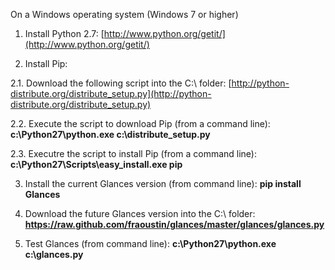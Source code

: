 On a Windows operating system (Windows 7 or higher)

1. Install Python 2.7: [http://www.python.org/getit/](http://www.python.org/getit/)

2. Install Pip: 

2.1. Download the following script into the C:\ folder: [http://python-distribute.org/distribute_setup.py](http://python-distribute.org/distribute_setup.py) 

2.2. Execute the script to download Pip (from a command line): **c:\Python27\python.exe c:\distribute_setup.py**

2.3. Executre the script to install Pip (from a command line): **c:\Python27\Scripts\easy_install.exe pip**

3. Install the current Glances version (from command line):  **pip install Glances**

4. Download the future Glances version into the C:\ folder: **https://raw.github.com/fraoustin/glances/master/glances/glances.py**

5. Test Glances (from command line): **c:\Python27\python.exe c:\glances.py**